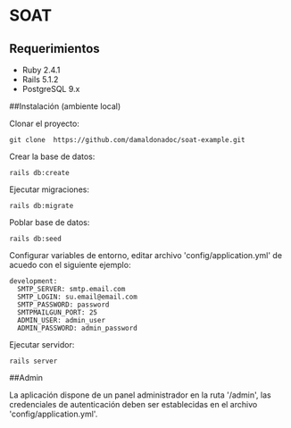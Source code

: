 # SOAT

## Requerimientos

* Ruby 2.4.1
* Rails 5.1.2
* PostgreSQL 9.x

##Instalación (ambiente local)

Clonar el proyecto:
```
git clone  https://github.com/damaldonadoc/soat-example.git
```

Crear la base de datos:
```
rails db:create
```

Ejecutar migraciones:
```
rails db:migrate
```

Poblar base de datos:
```
rails db:seed
```

Configurar variables de entorno, editar archivo 'config/application.yml' de
acuedo con el siguiente ejemplo:
```
development:
  SMTP_SERVER: smtp.email.com
  SMTP_LOGIN: su.email@email.com
  SMTP_PASSWORD: password
  SMTPMAILGUN_PORT: 25
  ADMIN_USER: admin_user
  ADMIN_PASSWORD: admin_password
```

Ejecutar servidor:
```
rails server
```

##Admin

La aplicación dispone de un panel administrador en la ruta '/admin', las
credenciales de autenticación deben ser establecidas en el archivo
'config/application.yml'.
